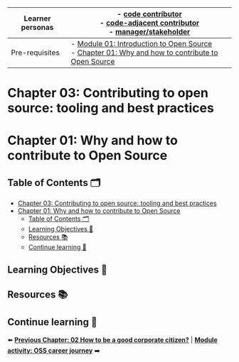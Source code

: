 | Learner personas | - [code contributor](../README.md#code-contributor-)<br> - [code-adjacent contributor](../README.md#code-adjacent-contributor-)<br> - [manager/stakeholder](../README.md#managerstakeholder-) |
| ---------------- | --------------------------------------------------------------------------------------------------------------------------------------------------------------------------------------------- |
| Pre-requisites   | - [Module 01: Introduction to Open Source](../01-intro-to-os/) <br>- [Chapter 01: Why and how to contribute to Open Source](./01-why-contributing-to-oss.md)                                  |

# Chapter 03: Contributing to open source: tooling and best practices

# Chapter 01: Why and how to contribute to Open Source

## Table of Contents 🗂️

- [Chapter 03: Contributing to open source: tooling and best practices](#chapter-03-contributing-to-open-source-tooling-and-best-practices)
- [Chapter 01: Why and how to contribute to Open Source](#chapter-01-why-and-how-to-contribute-to-open-source)
  - [Table of Contents 🗂️](#table-of-contents-️)
  - [Learning Objectives 🧠](#learning-objectives-)
  - [Resources 📚](#resources-)
  - [Continue learning 🚥](#continue-learning-)

## Learning Objectives 🧠

## Resources 📚

## Continue learning 🚥

⬅️ **[Previous Chapter: 02 How to be a good corporate citizen?](./02-good-corporate-oss-citizen.md)** | **[Module activity: OSS career journey](./OSS-journey-activity.md)** ➡️
